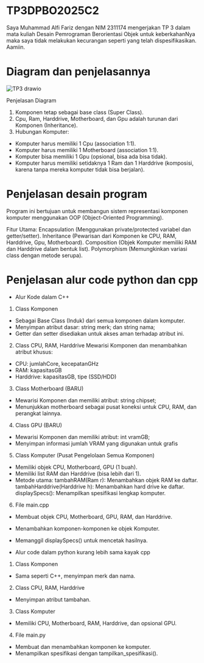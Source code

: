 # TP3DPBO2025C2
Saya Muhammad Alfi Fariz dengan NIM 2311174 mengerjakan TP 3 dalam mata kuliah Desain Pemrograman Berorientasi Objek
untuk keberkahanNya maka saya tidak melakukan kecurangan seperti yang telah dispesifikasikan. Aamiin.

# Diagram dan penjelasannya 
![TP3 drawio](https://github.com/user-attachments/assets/f4d923f2-5411-425b-a401-1047d8161ac0)

Penjelasan Diagram
1. Komponen tetap sebagai base class (Super Class).
2. Cpu, Ram, Harddrive, Motherboard, dan Gpu adalah turunan dari Komponen (Inheritance).
3. Hubungan Komputer:
- Komputer harus memiliki 1 Cpu (association 1:1).
- Komputer harus memiliki 1 Motherboard (association 1:1).
- Komputer bisa memiliki 1 Gpu (opsional, bisa ada bisa tidak).
- Komputer harus memiliki setidaknya 1 Ram dan 1 Harddrive (komposisi, karena tanpa mereka komputer tidak bisa berjalan).

# Penjelasan desain program
Program ini bertujuan untuk membangun sistem representasi komponen komputer menggunakan OOP (Object-Oriented Programming).

Fitur Utama:
Encapsulation (Menggunakan private/protected variabel dan getter/setter).
Inheritance (Pewarisan dari Komponen ke CPU, RAM, Harddrive, Gpu, Motherboard).
Composition (Objek Komputer memiliki RAM dan Harddrive dalam bentuk list).
Polymorphism (Memungkinkan variasi class dengan metode serupa).

# Penjelasan alur code python dan cpp
- Alur Kode dalam C++
1. Class Komponen
- Sebagai Base Class (Induk) dari semua komponen dalam komputer.
- Menyimpan atribut dasar: string merk; dan string nama;
- Getter dan setter disediakan untuk akses aman terhadap atribut ini.
2. Class CPU, RAM, Harddrive
  Mewarisi Komponen dan menambahkan atribut khusus:
- CPU: jumlahCore, kecepatanGHz
- RAM: kapasitasGB
- Harddrive: kapasitasGB, tipe (SSD/HDD)
3. Class Motherboard (BARU)
- Mewarisi Komponen dan memiliki atribut: string chipset;
- Menunjukkan motherboard sebagai pusat koneksi untuk CPU, RAM, dan perangkat lainnya.
4. Class GPU (BARU)
- Mewarisi Komponen dan memiliki atribut: int vramGB;
- Menyimpan informasi jumlah VRAM yang digunakan untuk grafis
5. Class Komputer (Pusat Pengelolaan Semua Komponen)
- Memiliki objek CPU, Motherboard, GPU (1 buah).
- Memiliki list RAM dan Harddrive (bisa lebih dari 1).
- Metode utama:
  tambahRAM(Ram r): Menambahkan objek RAM ke daftar.
  tambahHarddrive(Harddrive h): Menambahkan hard drive ke daftar.
  displaySpecs(): Menampilkan spesifikasi lengkap komputer.
6. File main.cpp
- Membuat objek CPU, Motherboard, GPU, RAM, dan Harddrive.
- Menambahkan komponen-komponen ke objek Komputer.
- Memanggil displaySpecs() untuk mencetak hasilnya.

- Alur code dalam python
kurang lebih sama kayak cpp
1. Class Komponen
- Sama seperti C++, menyimpan merk dan nama.
2. Class CPU, RAM, Harddrive
- Menyimpan atribut tambahan.
3. Class Komputer
- Memiliki CPU, Motherboard, RAM, Harddrive, dan opsional GPU.
4. File main.py
- Membuat dan menambahkan komponen ke komputer.
- Menampilkan spesifikasi dengan tampilkan_spesifikasi().
